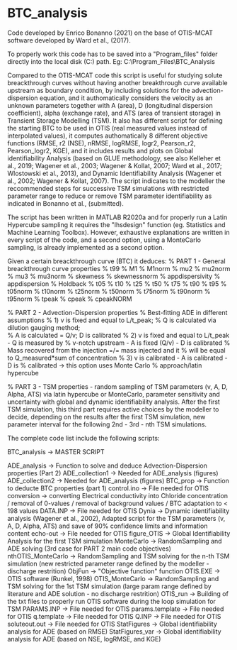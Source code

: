 # BTC_analysis
Code developed by Enrico Bonanno (2021) on the base of OTIS-MCAT software developed by Ward et al., (2017).

To properly work this code has to be saved into a "Program_files" folder directly into the local disk (C:) path.
Eg: C:\Program_Files\BTC_Analysis

Compared to the OTIS-MCAT code this script is useful for studying solute breackthrough curves without having another 
breakthrough curve available upstream as boundary condition, by including solutions for the advection-dispersion equation, and
it authomatically considers the velocity as an unknown parameters together with A (area), D (longitudinal dispersion coefficient),
alpha (exchange rate), and ATS (area of transient storage) in Transient Storage Modelling (TSM). It also has different script for defining the starting BTC to be used in OTIS 
(real measured values instead of interpolated values), it computes authomatically 8 different objective functions (RMSE, r2 (NSE), nRMSE,
logRMSE, logr2, Pearson_r2, Pearson_logr2, KGE), and it includes results and plots on Global identifiability Analysis (based on GLUE methodology,
see also Kelleher et al., 2019; Wagener et al., 2003; Wagener & Kollat, 2007; Ward et al., 2017; Wlostowski et al., 2013),
and Dynamic Identifiability Analysis (Wagener et al., 2002; Wagener & Kollat, 2007). The script indicates to the modeller the reccommended steps 
for successive TSM simulations with restricted parameter range to reduce or remove TSM parameter identifiability as indicated in Bonanno et al., (submitted).

The script has been written in MATLAB R2020a and for properly run a Latin Hypercube sampling it requires the "lhsdesign" function 
(eg. Statistics and Machine Learning Toolbox). However, exhaustive explanations are written in every script of the code, and a second 
option, using a MonteCarlo sampling, is already implemented as a second option.

Given a certain breackthrough curve (BTC) it deduces:
% PART 1 - General breackthrough curve properties
                % t99 % M1 % M1norm % mu2 % mu2norm % mu3 % mu3norm % skewness
                % skewnessnorm  % appdispersivity % appdispersion % Holdback % t05 
                % t10 % t25 % t50 % t75 % t90 % t95 % t05norm % t10norm % t25norm
                % t50norm % t75norm % t90norm % t95norm % tpeak % cpeak % cpeakNORM
                
% PART 2 - Advection-Dispersion properties
                % Best-fitting ADE in different assumptions
                %     1) v is fixed and equal to L/t_peak; 
                %     Q is calculated via dilution gauging method;  
                %     A is calculated = Q/v;  D is calibrated
                %     2) v is fixed and equal to L/t_peak - Q is measured by
                %     v-notch upstream - A is fixed (Q/v) - D is calibrated
                %     Mass recovered from the injection =/= mass injected and it 
                %     will be equal to Q_measured*sum of concentration
                %     3) v is calibrated - A is calibrated - D is
                %     calibrated -> this option uses Monte Carlo
                %     approach/latin hypercube 

% PART 3 - TSM properties - random sampling of TSM parameters (v, A, D, Alpha, ATS) via latin hypercube or MonteCarlo, 
                parameter sensitivity and uncertainty with global and dynamic identifiability analysis. After the first TSM simulation, this third part
                requires active choices by the modeller to decide, depending on the results after the first TSM simulation,
                new parameter interval for the following 2nd - 3rd - nth TSM simulations. 

The complete code list include the following scripts:

BTC_analysis -> MASTER SCRIPT

ADE_analysis -> Function to solve and deduce Advection-Dispersion properties (Part 2)
ADE_collection1 -> Needed for ADE_analysis (figures)
ADE_collection2 -> Needed for ADE_analysis (figures)
BTC_prop -> Function to deducte BTC properties (part 1)
control.ino -> File needed for OTIS
conversion -> converting Electrical conductivity into Chloride concentration / removal of 0-values / removal of background values / BTC adaptation to < 198 values
DATA.INP -> File needed for OTIS
Dynia -> Dynamic identifiability analysis (Wagener et al., 2002), Adapted script for the TSM parameters (v, A, D, Alpha, ATS) and save of 90% confidence limits and information content
echo-out -> File needed for OTIS
figure_OTIS -> Global Identifiability Analysis for the first TSM simulation
MonteCarlo -> RandomSampling and ADE solving (3rd case for PART 2 main code objectives)
nthOTIS_MonteCarlo -> RandomSampling and TSM solving for the n-th TSM simulation (new restricted parameter range defined by the modeller - discharge restrition) 
ObjFun -> "Objective function" function
OTIS.EXE -> OTIS software (Runkel, 1998)
OTIS_MonteCarlo -> RandomSampling and TSM solving for the 1st TSM simulation (large param range defined by literature and ADE solution - no discharge restrition) 
OTIS_run -> Building of the txt files to properly run OTIS software during the loop simulation for TSM
PARAMS.INP -> File needed for OTIS
params.template -> File needed for OTIS
q.template -> File needed for OTIS
Q.INP -> File needed for OTIS
soluteout.out -> File needed for OTIS
StatFigures -> Global identifiability analysis for ADE (based on RMSE)
StatFigures_var -> Global identifiability analysis for ADE (based on NSE, logRMSE, and KGE)
